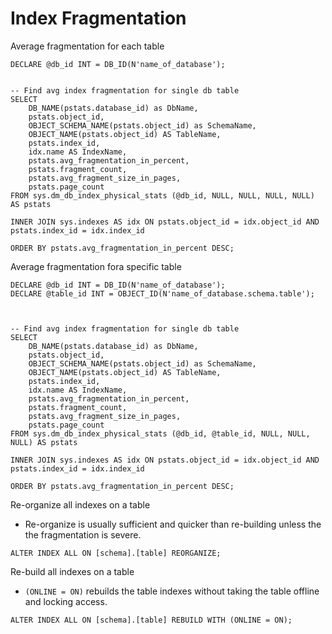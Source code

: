 Index Fragmentation
====================

Average fragmentation for each table
```
DECLARE @db_id INT = DB_ID(N'name_of_database');


-- Find avg index fragmentation for single db table
SELECT
    DB_NAME(pstats.database_id) as DbName,
    pstats.object_id,
    OBJECT_SCHEMA_NAME(pstats.object_id) as SchemaName,
    OBJECT_NAME(pstats.object_id) AS TableName,
    pstats.index_id,
    idx.name AS IndexName,
    pstats.avg_fragmentation_in_percent,
    pstats.fragment_count,
    pstats.avg_fragment_size_in_pages,
    pstats.page_count
FROM sys.dm_db_index_physical_stats (@db_id, NULL, NULL, NULL, NULL) AS pstats

INNER JOIN sys.indexes AS idx ON pstats.object_id = idx.object_id AND pstats.index_id = idx.index_id

ORDER BY pstats.avg_fragmentation_in_percent DESC;

```

Average fragmentation fora  specific table
```
DECLARE @db_id INT = DB_ID(N'name_of_database');
DECLARE @table_id INT = OBJECT_ID(N'name_of_database.schema.table');



-- Find avg index fragmentation for single db table
SELECT
    DB_NAME(pstats.database_id) as DbName,
    pstats.object_id,
    OBJECT_SCHEMA_NAME(pstats.object_id) as SchemaName,
    OBJECT_NAME(pstats.object_id) AS TableName,
    pstats.index_id,
    idx.name AS IndexName,
    pstats.avg_fragmentation_in_percent,
    pstats.fragment_count,
    pstats.avg_fragment_size_in_pages,
    pstats.page_count
FROM sys.dm_db_index_physical_stats (@db_id, @table_id, NULL, NULL, NULL) AS pstats

INNER JOIN sys.indexes AS idx ON pstats.object_id = idx.object_id AND pstats.index_id = idx.index_id

ORDER BY pstats.avg_fragmentation_in_percent DESC;

```

Re-organize all indexes on a table
- Re-organize is usually sufficient and quicker than re-building unless the the fragmentation is severe.
```
ALTER INDEX ALL ON [schema].[table] REORGANIZE;
```

Re-build all indexes on a table
- `(ONLINE = ON)` rebuilds the table indexes without taking the table offline and locking access.
```
ALTER INDEX ALL ON [schema].[table] REBUILD WITH (ONLINE = ON);
```